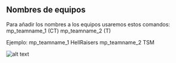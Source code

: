 ## Nombres de equipos

Para añadir los nombres a los equipos usaremos estos comandos:
mp_teamname_1 (CT)
mp_teamname_2 (T)

Ejemplo:
mp_teamname_1 HellRaisers
mp_teamname_2 TSM

![alt text](https://steamuserimages-a.akamaihd.net/ugc/222193264455381333/3EDD3437FF3EB6346082EA02CEDB26C0257E4775/ "CS")

